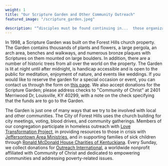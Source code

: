 ```yaml
---
weight: 1
title: "Our Scripture Garden and Other Community Outreach"
featured_image: "/scripture_garden.jpeg"

description: "“disciples must be found continuing in...  those organizations and movements which are recognizing the worth of persons” — Doctrine and Covenants 151:9"
---
```


In 1998, a Scripture Garden was built on the Forest Hills church property. The Garden contains thousands of plants and flowers, a large pergola, an arch area, benches and walkways, and numerous bronze plaques with Scriptures on them mounted on large boulders. In addition, there are a number of historic trees from all over the world on the property. The Garden is lit at night until after midnight, is handicap accessible and is open to the public for meditation, enjoyment of nature, and events like weddings. If you would like to reserve the garden for a special occasion or event, you can contact us through the form on [this page](/contact_us/). We also accept donations for the Scripture Garden; please address checks to "Community of Christ" at 2401 Merriwood Dr, Louisville, KY 40299, with a note on the check specifying that the funds are to go to the Garden.

The Garden is just one of many ways that we try to be involved with local and other communities. The City of Forest Hills uses the church building for city meetings, voting, blood drives, and community gatherings. Members of our congregation participate in homeless outreach with [Love Transformation Project](https://lovetransformationproject.org/), in providing resources to those in crisis with [Jeffersontown Area Ministries](https://www.facebook.com/JeffersontownAreaMinistries), and in supporting families of sick children through [Ronald McDonald House Charities of Kentuckiana](https://rmhc-kentuckiana.org/). Every Sunday, we collect donations for [Outreach International](https://outreach-international.org/), a worldwide nonprofit affiliated with Community of Christ and dedicated to empowering communities and addressing poverty-related issues.